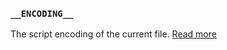 ### `__ENCODING__`

The script encoding of the current file. [Read more](static_docs/descriptions/__ENCODING__.md)
